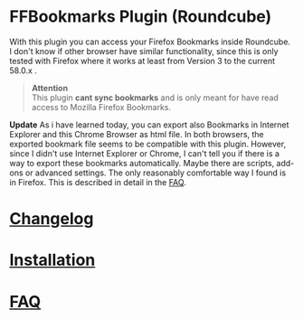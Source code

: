 # FFBookmarks Plugin (Roundcube)
With this plugin you can access your Firefox Bookmarks inside Roundcube. I don't know if other browser have similar functionality, since this is only tested with Firefox where it works at least from Version 3 to the current 58.0.x .

> **Attention**  
This plugin **cant sync bookmarks** and is only meant for have read access to Mozilla Firefox Bookmarks.  

**Update**
As i have learned today, you can export also Bookmarks in Internet Explorer and this Chrome Browser as html file. In both browsers, the exported bookmark file seems to be compatible with this plugin. However, since I didn't use Internet Explorer or Chrome, I can't tell you if there is a way to export these bookmarks automatically. Maybe there are scripts, add-ons or advanced settings. The only reasonably comfortable way I found is in Firefox. This is described in detail in the [FAQ](../../wiki/FAQ). 

# [Changelog](../../wiki/Changelog)

# [Installation](../../wiki/Installation)

# [FAQ](../../wiki/FAQ)
